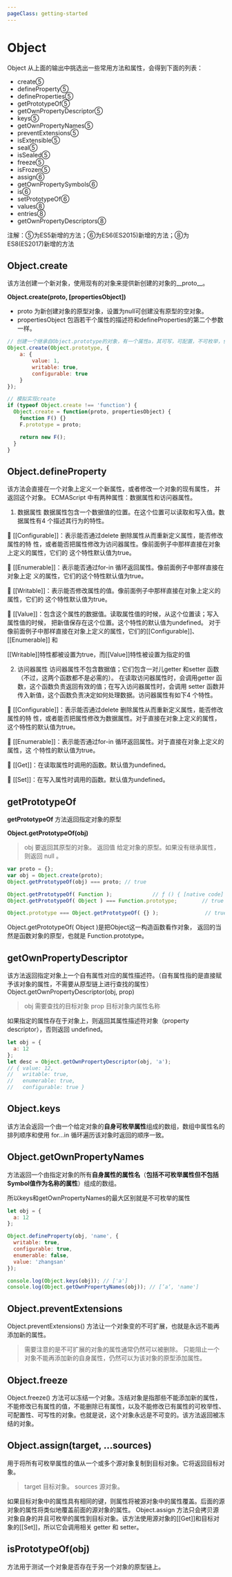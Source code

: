 ```yaml
---
pageClass: getting-started
---
```


# Object

Object
从上面的输出中挑选出一些常用方法和属性，会得到下面的列表：

- create⑤
- defineProperty⑤
- defineProperties⑤
- getPrototypeOf⑤
- getOwnPropertyDescriptor⑤
- keys⑤
- getOwnPropertyNames⑤
- preventExtensions⑤
- isExtensible⑤
- seal⑤
- isSealed⑤
- freeze⑤
- isFrozen⑤
- assign⑥
- getOwnPropertySymbols⑥
- is⑥
- setPrototypeOf⑥
- values⑧
- entries⑧
- getOwnPropertyDescriptors⑧

注解：⑤为ES5新增的方法；⑥为ES6(ES2015)新增的方法；⑧为ES8(ES2017)新增的方法

## Object.create
该方法创建一个新对象，使用现有的对象来提供新创建的对象的__proto__。

**Object.create(proto, [propertiesObject])**

- proto 为新创建对象的原型对象，设置为null可创建没有原型的空对象。
- propertiesObject 包涵若干个属性的描述符和defineProperties的第二个参数一样。

```javascript
// 创建一个继承自Object.prototype的对象，有一个属性a，其可写，可配置，不可枚举，值为1。
Object.create(Object.prototype, {
	a: {
		value: 1,
		writable: true,
		configurable: true
	}
});

// 模拟实现create
if (typeof Object.create !== 'function') {
  Object.create = function(proto, propertiesObject) {
    function F() {}
    F.prototype = proto;

    return new F();
  }
}
```


## Object.defineProperty 
该方法会直接在一个对象上定义一个新属性，或者修改一个对象的现有属性， 并返回这个对象。
ECMAScript 中有两种属性：数据属性和访问器属性。
1. 数据属性
数据属性包含一个数据值的位置。在这个位置可以读取和写入值。数据属性有4 个描述其行为的特性。

 [[Configurable]]：表示能否通过delete 删除属性从而重新定义属性，能否修改属性的特
性，或者能否把属性修改为访问器属性。像前面例子中那样直接在对象上定义的属性，它们的
这个特性默认值为true。

 [[Enumerable]]：表示能否通过for-in 循环返回属性。像前面例子中那样直接在对象上定
义的属性，它们的这个特性默认值为true。

 [[Writable]]：表示能否修改属性的值。像前面例子中那样直接在对象上定义的属性，它们的
这个特性默认值为true。

 [[Value]]：包含这个属性的数据值。读取属性值的时候，从这个位置读；写入属性值的时候，
把新值保存在这个位置。这个特性的默认值为undefined。
对于像前面例子中那样直接在对象上定义的属性，它们的[[Configurable]]、[[Enumerable]]
和

[[Writable]]特性都被设置为true，而[[Value]]特性被设置为指定的值

2. 访问器属性
访问器属性不包含数据值；它们包含一对儿getter 和setter 函数（不过，这两个函数都不是必需的）。
在读取访问器属性时，会调用getter 函数，这个函数负责返回有效的值；在写入访问器属性时，会调用
setter 函数并传入新值，这个函数负责决定如何处理数据。访问器属性有如下4 个特性。

 [[Configurable]]：表示能否通过delete 删除属性从而重新定义属性，能否修改属性的特
性，或者能否把属性修改为数据属性。对于直接在对象上定义的属性，这个特性的默认值为true。

 [[Enumerable]]：表示能否通过for-in 循环返回属性。对于直接在对象上定义的属性，这
个特性的默认值为true。

 [[Get]]：在读取属性时调用的函数。默认值为undefined。

 [[Set]]：在写入属性时调用的函数。默认值为undefined。


## getPrototypeOf 

**getPrototypeOf** 方法返回指定对象的原型 

**Object.getPrototypeOf(obj)**
> obj 要返回其原型的对象。
> 返回值 给定对象的原型。如果没有继承属性，则返回 null 。

```javascript
var proto = {};
var obj = Object.create(proto);
Object.getPrototypeOf(obj) === proto; // true

Object.getPrototypeOf( Function );             // ƒ () { [native code] }
Object.getPrototypeOf( Object ) === Function.prototype;        // true

Object.prototype === Object.getPrototypeOf( {} );               // true
```
Object.getPrototypeOf( Object )是把Object这一构造函数看作对象，
返回的当然是函数对象的原型，也就是 Function.prototype。


## getOwnPropertyDescriptor 
该方法返回指定对象上一个自有属性对应的属性描述符。（自有属性指的是直接赋予该对象的属性，不需要从原型链上进行查找的属性）
Object.getOwnPropertyDescriptor(obj, prop)

> obj 需要查找的目标对象
> prop 目标对象内属性名称

如果指定的属性存在于对象上，则返回其属性描述符对象（property descriptor），否则返回 undefined。

```javascript
let obj = {
  a: 12
};
let desc = Object.getOwnPropertyDescriptor(obj, 'a');
// { value: 12,
//   writable: true,
//   enumerable: true,
//   configurable: true }
```

## Object.keys
该方法会返回一个由一个给定对象的**自身可枚举属性**组成的数组，数组中属性名的排列顺序和使用 for...in 循环遍历该对象时返回的顺序一致。


## Object.getOwnPropertyNames
方法返回一个由指定对象的所有**自身属性的属性名**（**包括不可枚举属性但不包括Symbol值作为名称的属性**）组成的数组。

所以keys和getOwnPropertyNames的最大区别就是不可枚举的属性

```javascript
let obj = {
  a: 12
};

Object.defineProperty(obj, 'name', {
  writable: true,
  configurable: true,
  enumerable: false,
  value: 'zhangsan'
});

console.log(Object.keys(obj)); // ['a']
console.log(Object.getOwnPropertyNames(obj)); // [’a‘, 'name']
```

## Object.preventExtensions
Object.preventExtensions() 方法让一个对象变的不可扩展，也就是永远不能再添加新的属性。

> 需要注意的是不可扩展的对象的属性通常仍然可以被删除。 只能阻止一个对象不能再添加新的自身属性，仍然可以为该对象的原型添加属性。


## Object.freeze

Object.freeze() 方法可以冻结一个对象。冻结对象是指那些不能添加新的属性，不能修改已有属性的值，不能删除已有属性，以及不能修改已有属性的可枚举性、可配置性、可写性的对象。也就是说，这个对象永远是不可变的。该方法返回被冻结的对象。

## Object.assign(target, ...sources)
用于将所有可枚举属性的值从一个或多个源对象复制到目标对象。它将返回目标对象。

> target 目标对象。 sources 源对象。

如果目标对象中的属性具有相同的键，则属性将被源对象中的属性覆盖。后面的源对象的属性将类似地覆盖前面的源对象的属性。
Object.assign 方法只会拷贝源对象自身的并且可枚举的属性到目标对象。该方法使用源对象的[[Get]]和目标对象的[[Set]]，所以它会调用相关 getter 和 setter。

## isPrototypeOf(obj)
方法用于测试一个对象是否存在于另一个对象的原型链上。

